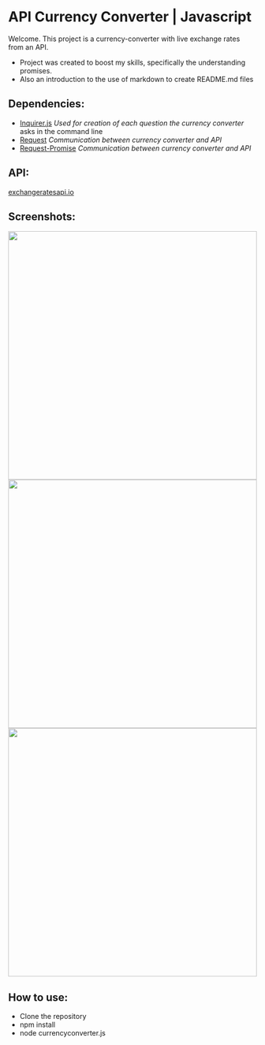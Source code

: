 # API Currency Converter | Javascript

Welcome. This project is a currency-converter with live exchange rates from an API.
  * Project was created to boost my skills, specifically the understanding promises.
  * Also an introduction to the use of markdown to create README.md files

## Dependencies:

  * [Inquirer.js](https://github.com/SBoudrias/Inquirer.js/) *Used for creation of each question the currency converter* asks in the command line
  * [Request](https://github.com/request/request) *Communication between currency converter and API*
  * [Request-Promise](https://www.npmjs.com/package/request-promise) *Communication between currency converter and API*

## API:
[exchangeratesapi.io](https://exchangeratesapi.io/)

## Screenshots:

<p float="left">
  <img src="https://i.gyazo.com/1ce4fd22c9c56c79429784fc51257f84.png" width="504" />
  <img src="https://i.gyazo.com/fa8af0a80c6fec249e4d5e9b145ff95e.png" width="504" />
  <img src="https://i.gyazo.com/8d36502a94f18ba4d8b115e5dfb95360.png" width="504" />
</p>

## How to use:

* Clone the repository
* npm install
* node currencyconverter.js

